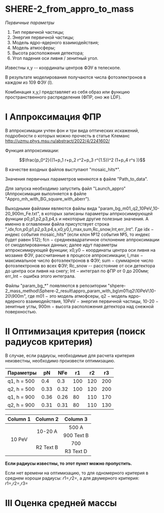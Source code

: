 # SHERE-2_from_appro_to_mass

*Первичные параметры*

1. Тип первичной частицы;
2. Энергия первичной частицы;
3. Модель ядро-ядерного взаимодействия;
4. Модель атмосферы;
5. Высота расположения детектора;
6. Угол падения оси ливня / зенитный угол.
   
Известны х,у -- координаты центров ФЭУ в телескопе.

В результате моделирования получаются числа фотоэлектронов в каждом из 109 ФЭУ (I).

Комбинация x,y,I представляет из себя образ или функцию пространственного распределения (ФПР, оно же LDF).

# I Аппроксимация ФПР

В аппроксимации учтен фон и три вида оптических искажений, подробности о которых можно прочесть в статье Клеманс http://uzmu.phys.msu.ru/abstract/2022/4/2241602/

Функция аппроксимации:

$$\frac{p_0^2}{(1+p_1  r+p_2  r^2+p_3  r^{1.5})^2  (1+p_4  r^s )}$$

В качестве входных файлов выступают "mosaic_hits*". 

Значения первичных параметров меняются в файле "Path_to_data". 

Для запуска необходимо запустить файл "Launch_appro" (Аппроксимация выполняется в файле "Appro_mh_with_BG_square_with_aberr").

Выходными файлами являются файлы вида "param_bg_m01_q2_10PeV_10-20_900m_Fe.txt", в которых записаны параметры аппркосимирующей функции p0,p1,p2,p3,p4,s и некоторые другие полезные значения. А именно в оглавлении файла присутствует строка ",idx,fcn,p0,p1,p2,p3,p4,s,x0,y0,I_max,sum,Rc_snow,Int,err_Int". Где idx $-$ индекс события mosaic_hits* (если клон №12 события №5, то индекс будет равен 512); fcn $-$ среднеквадратичное отклонение аппроксимации от смоделированных данных; далее идут параметры аппроксимирующей функции; x0,y0 $-$ координаты центра оси ливня на мозаике ФЭУ, рассчитанные в процессе аппроксимации; I_max $-$ максимальное число фотоэлектронов в ФЭУ; sum $-$ суммарное число фотоэлектронов во всех ФЭУ; Rc_snow -- расстояние от оси детектора до центра оси ливня на снегу; Int $-$ интеграл по фПР от 0 до 200мм; err_Int $-$ ошибка этого интеграла.

Файлы "param_bg_*" появляются в репозитории "shpere-2_mass_method\Sphere-2_result\appro_param_with_bg\m01\q2\10PeV\10-20\900m", где m01 $-$ это модель атмофсеры, q2 $-$ модель ядро-ядерного взаимодействия, 10PeV $-$ энергия первичной частицы, 10-20 $-$ зенитные углы, 900m $-$ высота расположения детектора над снежной поверхностью.

# II Оптимизация критерия (поиск радиусов критерия)

В случае, если радиусы, необходимые для расчета критерия неизвестны, необходимо произвести оптимизацию. 

Параметры | pN | NFe | r1 |  r2 |  r3  |
|----------|----------|----------|----------|----------|----------|
| q1, h = 500   | 0.4   | 0.3   | 100    | 120   | 200   |
| q2, h = 500   | 0.33   | 0.32   | 100    | 120   | 200   |
| q1, h = 900   | 0.36   | 0.26   | 80    | 110   | 170   |
| q2, h = 900   | 0.31   | 0.31   | 80    | 110   | 130   |


<table>
    <thead>
        <tr>
            <th>Column 1</th>
            <th>Column 2</th>
            <th>Column 3</th>
        </tr>
    </thead>
    <tbody>
        <tr>
            <td rowspan=4 align="center">10 PeV</td>
            <td rowspan=2 align="center">10-20 A</td>
            <td align="center">500 A</td>
        </tr>
        <tr>
            <td align="center">900 Text B</td>
        </tr>
        <tr>
            <td rowspan=2 align="center">R2 Text B</td>
            <td align="center">700</td>
        </tr>
        <tr>
            <td align="center">R3 Text D</td>
        </tr>
    </tbody>
</table>

**Если радиусы известны, то этот пункт можно пропустить.**

Если нет времени на оптимизацию, то для одномерного критерия в среднем хороши радиусы: $r1=,r2=$, а для двумерного критерия: $r1=,r2=,r3=$



# III Оценка средней массы











